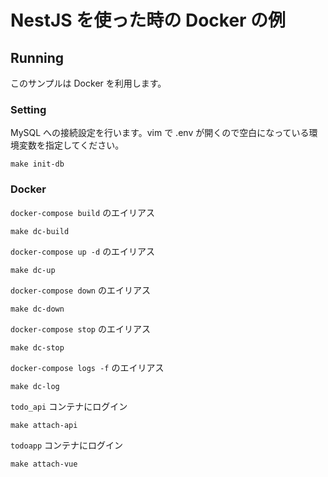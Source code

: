 # NestJS を使った時の Docker の例

## Running

このサンプルは Docker を利用します。

### Setting

MySQL への接続設定を行います。vim で .env が開くので空白になっている環境変数を指定してください。

```
make init-db
```

### Docker

`docker-compose build` のエイリアス

```
make dc-build
```

`docker-compose up -d` のエイリアス

```
make dc-up
```

`docker-compose down` のエイリアス

```
make dc-down
```

`docker-compose stop` のエイリアス

```
make dc-stop
```

`docker-compose logs -f` のエイリアス

```
make dc-log
```

`todo_api` コンテナにログイン

```
make attach-api
```

`todoapp` コンテナにログイン

```
make attach-vue
```

